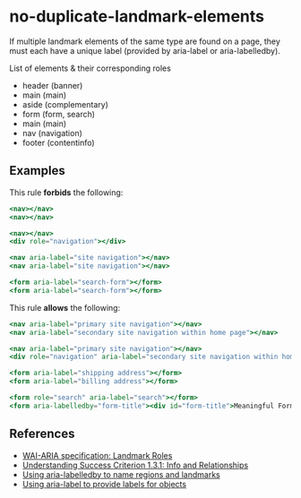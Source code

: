 # no-duplicate-landmark-elements

If multiple landmark elements of the same type are found on a page, they must each have a unique label (provided by aria-label or aria-labelledby).

List of elements & their corresponding roles

- header (banner)
- main (main)
- aside (complementary)
- form (form, search)
- main (main)
- nav (navigation)
- footer (contentinfo)

## Examples

This rule **forbids** the following:

```hbs
<nav></nav>
<nav></nav>
```

```hbs
<nav></nav>
<div role="navigation"></div>
```

```hbs
<nav aria-label="site navigation"></nav>
<nav aria-label="site navigation"></nav>
```

```hbs
<form aria-label="search-form"></form>
<form aria-label="search-form"></form>
```

This rule **allows** the following:

```hbs
<nav aria-label="primary site navigation"></nav>
<nav aria-label="secondary site navigation within home page"></nav>
```

```hbs
<nav aria-label="primary site navigation"></nav>
<div role="navigation" aria-label="secondary site navigation within home page"></div>
```

```hbs
<form aria-label="shipping address"></form>
<form aria-label="billing address"></form>
```

```hbs
<form role="search" aria-label="search"></form>
<form aria-labelledby="form-title"><div id="form-title">Meaningful Form Title</div></form>
```

## References

- [WAI-ARIA specification: Landmark Roles](https://www.w3.org/WAI/PF/aria/roles#landmark_roles)
- [Understanding Success Criterion 1.3.1: Info and Relationships](https://www.w3.org/WAI/WCAG21/Understanding/info-and-relationships.html)
- [Using aria-labelledby to name regions and landmarks](https://www.w3.org/WAI/WCAG21/Techniques/aria/ARIA13.html)
- [Using aria-label to provide labels for objects](https://www.w3.org/WAI/WCAG21/Techniques/aria/ARIA6)

